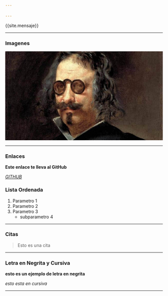 ```yaml
---

---
```



{{site.mensaje}}

---

### Imagenes

![Jekyll](/imagenes/francisco.jpg)

---

### Enlaces

**Este enlace te lleva al GitHub**

[*GITHUB*](https://github.com/)



### Lista Ordenada
1. Parametro 1
2. Parametro 2 
3. Parametro 3
    - subparametro 4

---

### Citas

> Esto es una cita

---


### Letra en Negrita y Cursiva

**esto es un ejemplo de letra en negrita**

*esto esta en cursiva*

---
